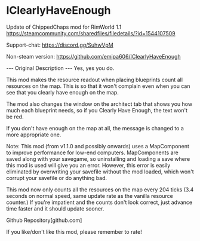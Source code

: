# IClearlyHaveEnough

Update of ChippedChaps mod for RimWorld 1.1
https://steamcommunity.com/sharedfiles/filedetails/?id=1544107509

Support-chat:
https://discord.gg/SuhwVpM

Non-steam version:
https://github.com/emipa606/IClearlyHaveEnough
	
--- Original Description ---
Yes, yes you do.

This mod makes the resource readout when placing blueprints count all resources on the map. This is so that it won't complain even when you can see that you clearly have enough on the map.

The mod also changes the window on the architect tab that shows you how much each blueprint needs, so if you Clearly Have Enough, the text won't be red.

If you don't have enough on the map at all, the message is changed to a more appropriate one.

Note:
This mod (from v1.1.0 and possibly onwards) uses a MapComponent to improve performance for low-end computers. MapComponents are saved along with your savegame, so uninstalling and loading a save where this mod is used will give you an error. However, this error is easily eliminated by overwriting your savefile without the mod loaded, which won't corrupt your savefile or do anything bad.

This mod now only counts all the resources on the map every 204 ticks (3.4 seconds on normal speed, same update rate as the vanilla resource counter.) If you're impatient and the counts don't look correct, just advance time faster and it should update sooner.

Github Repository[github.com]

If you like/don't like this mod, please remember to rate!

